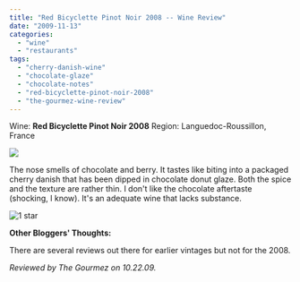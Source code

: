 ```yaml
---
title: "Red Bicyclette Pinot Noir 2008 -- Wine Review"
date: "2009-11-13"
categories:
  - "wine"
  - "restaurants"
tags:
  - "cherry-danish-wine"
  - "chocolate-glaze"
  - "chocolate-notes"
  - "red-bicyclette-pinot-noir-2008"
  - "the-gourmez-wine-review"
---
```


Wine: **Red Bicyclette Pinot Noir 2008** Region: Languedoc-Roussillon, France

![](http://www.thegourmez.com/gourmez/photos/redbicyclette002.jpg)

The nose smells of chocolate and berry. It tastes like biting into a packaged cherry danish that has been dipped in chocolate donut glaze. Both the spice and the texture are rather thin. I don't like the chocolate aftertaste (shocking, I know). It's an adequate wine that lacks substance.




<div class="caption">

![1 star](http://s3.amazonaws.com/thegourmez-wpmedia/2009/04/rating_olive1.gif "rating_olive1")</div>


**Other Bloggers' Thoughts:**

There are several reviews out there for earlier vintages but not for the 2008.

_Reviewed by The Gourmez on 10.22.09._
